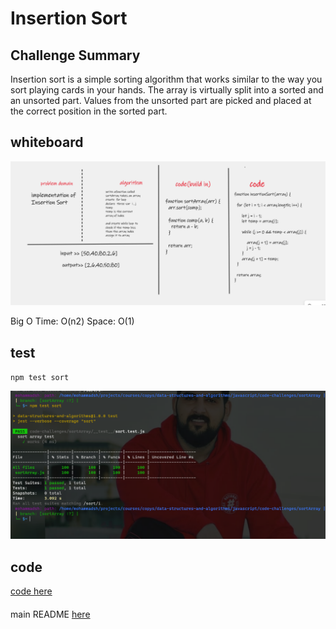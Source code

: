 # Insertion Sort

## Challenge Summary
Insertion sort is a simple sorting algorithm that works similar to the way you sort playing cards in your hands. The array is virtually split into a sorted and an unsorted part. Values from the unsorted part are picked and placed at the correct position in the sorted part.

## whiteboard

![whiteboard](./Screenshot%202022-08-09%20015254.png)


Big O
Time: O(n2)
Space: O(1)

## test
`npm test sort`

![test](./test.png)

## code

[code here](./sortArray.js)

####
main README [here](../README.md)
